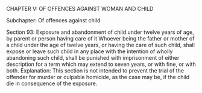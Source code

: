 CHAPTER V: OF OFFENCES AGAINST WOMAN AND CHILD

Subchapter: Of offences against child

Section 93: Exposure and abandonment of child under twelve years of age, by parent or person having care of it
Whoever being the father or mother of a child under the age of twelve years, or having the care of such child, shall expose or leave such child in any place with the intention of wholly abandoning such child, shall be punished with imprisonment of either description for a term which may extend to seven years, or with fine, or with both.
Explanation: This section is not intended to prevent the trial of the offender for murder or culpable homicide, as the case may be, if the child die in consequence of the exposure.

